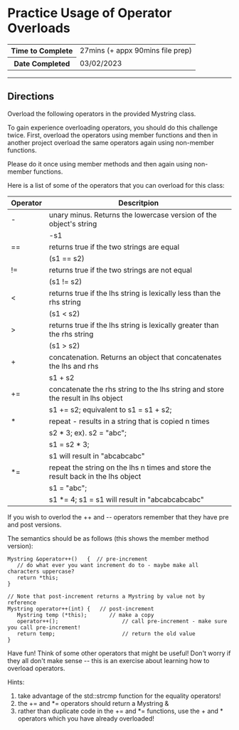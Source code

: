 # Practice Usage of Operator Overloads

<table>
<tr>
<th>Time to Complete</th>
<td>27mins (+ appx 90mins file prep)</td>
</tr>
<tr>
<th>Date Completed</th>
<td>03/02/2023</td>
</tr>
</table>

<hr />

## Directions

Overload the following operators in the provided Mystring class.

To gain experience overloading operators, you should do this challenge twice.  First, overload the operators using member functions and then in another project overload the same operators again using non-member functions.

Please do it once using member methods and then again using non-member functions.

Here is a list of some of the operators that you can overload for this class:

| Operator | Descritpion |
| --- | --------------- |
| - | unary minus. Returns the lowercase version of the object's string |
||    -s1|
| == | returns true if the two strings are equal |
||    (s1 == s2) |
| != | returns true if the two strings are not equal |
||    (s1 != s2) |
| < | returns true if the lhs string is lexically less than the rhs string |
||    (s1 < s2) |
| > | returns true if the lhs string is lexically greater than the rhs string |
||    (s1 > s2) |
| + | concatenation. Returns an object that concatenates the lhs and rhs |
||    s1 + s2 |
| += | concatenate the rhs string to the lhs string and store the result in lhs object |
||    s1 += s2;      equivalent to s1 = s1 + s2; |
| * | repeat -  results in a string that is copied n times |
||    s2 * 3;          ex). s2 = "abc"; |
||                          s1 = s2 * 3; |
||                          s1 will result in "abcabcabc" |
| *= | repeat the string on the lhs n times and store the result back in the lhs object |
||    s1 = "abc"; |
||    s1 *= 4;        s1 = s1 will result in "abcabcabcabc" |
      
If you wish to overlod the ++ and -- operators remember that they have pre and post versions.

The semantics should be as follows (this shows the member method version):

```
Mystring &operator++()   {  // pre-increment
   // do what ever you want increment do to - maybe make all characters uppercase?
   return *this;
}

// Note that post-increment returns a Mystring by value not by reference
Mystring operator++(int) {   // post-increment
   Mystring temp (*this);       // make a copy
   operator++();                    // call pre-increment - make sure you call pre-increment!
   return temp;                     // return the old value
}
```


Have fun! Think of some other operators that might be useful!  Don't worry if they all don't make sense -- this is an exercise about learning how to overload operators.

Hints:
1. take advantage of the std::strcmp function for the equality operators!
2. the += and *= operators should return a Mystring &
3. rather than duplicate code in the += and *= functions, use the + and * operators which you have already overloaded!

